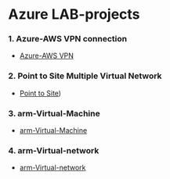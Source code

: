
# Azure LAB-projects


### 1. Azure-AWS VPN connection

- [Azure-AWS VPN](https://github.com/satishvermacoen/Azure-LAB/tree/main/aws-azure-vpn-connectivity)

### 2. Point to Site Multiple Virtual Network 

- [Point to Site](https://github.com/satishvermacoen/Azure-LAB/tree/main/Point%20to%20Site%20Multiple-vnet))


### 3. arm-Virtual-Machine

- [arm-Virtual-Machine](https://github.com/satishvermacoen/Azure-LAB/tree/main/arm-Virtual-Machine)

### 4. arm-Virtual-network 

- [arm-Virtual-network](https://github.com/satishvermacoen/Azure-LAB/tree/main/arm-virtual-network)
